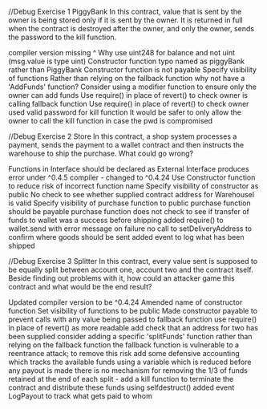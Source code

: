 //Debug Exercise 1
PiggyBank
In this contract, value that is sent by the owner is being stored only if it is sent by the owner. It is returned in full when the contract is destroyed after the owner, and only the owner, sends the password to the kill function.

compiler version missing ^
Why use uint248 for balance and not uint (msg.value is type uint)
Constructor function typo named as piggyBank rather than PiggyBank
Constructor function is not payable
Specify visibility of functions
Rather than relying on the fallback function why not have a 'AddFunds' function?
Consider using a modifier function to ensure only the owner can add funds
Use require() in place of revert() to check owner is calling fallback function
Use require() in place of revert() to check owner used valid password for kill function
It would be safer to only allow the owner to call the kill function in case the pwd is compromised


//Debug Exercise 2
Store
In this contract, a shop system processes a payment, sends the payment to a wallet contract and then instructs the warehouse to ship the purchase. What could go wrong?

Functions in Interface should be declared as External
Interface produces error under ^0.4.5 compiler - changed to ^0.4.24
Use Constructor function to reduce risk of incorrect function name
Specify visibility of constructor as public
No check to see whether supplied contract address for WarehouseI is valid
Specify visibility of purchase function to public
purchase function should be payable
purchase function does not check to see if transfer of funds to wallet was a success before shipping
added require() to wallet.send with error message on failure
no call to setDeliveryAddress to confirm where goods should be sent
added event to log what has been shipped


//Debug Exercise 3
Splitter
In this contract, every value sent is supposed to be equally split between account one, account two and the contract itself. Beside finding out problems with it, how could an attacker game this contract and what would be the end result?

Updated compiler version to be ^0.4.24
Amended name of constructor function
Set visibility of functions to be public
Made constructor payable to prevent calls with any value being passed to fallback function
use require() in place of revert() as more readable
add check that an address for two has been supplied
consider adding a specific 'splitFunds' function rather than relying on the fallback function
the fallback function is vulnerable to a reentrance attack; to remove this risk add some defensive accounting which tracks the available funds using a variable which is reduced before any payout is made
there is no mechanism for removing the 1/3 of funds retained at the end of each split - add a kill function to terminate the contract and distribute these funds using selfdestruct()
added event LogPayout to track what gets paid to whom
